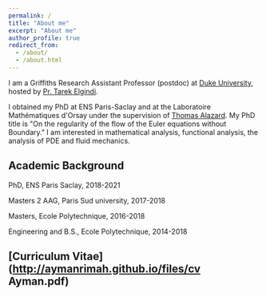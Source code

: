 ```yaml
---
permalink: /
title: "About me"
excerpt: "About me"
author_profile: true
redirect_from: 
  - /about/
  - /about.html
---
```


I am a Griffiths Research Assistant Professor (postdoc) at [Duke University](https://math.duke.edu/), hosted by [Pr. Tarek Elgindi](http://www.math.ucsd.edu/~telgindi/).

I obtained my PhD at ENS Paris-Saclay and at the Laboratoire Mathématiques d'Orsay under the supervision of [Thomas Alazard](http://talazard.perso.math.cnrs.fr/). My PhD title is "On the regularity of the flow of the Euler equations without Boundary." I am interested in mathematical analysis, functional analysis, the analysis of PDE and fluid mechanics.

<!--- I am currently a [Program](https://www.msri.org/programs/327) associate at MSRI, Berkley.--->

## Academic Background
PhD, ENS Paris Saclay, 2018-2021

Masters 2 AAG, Paris Sud university, 2017-2018

Masters, Ecole Polytechnique, 2016-2018

Engineering and B.S., Ecole Polytechnique, 2014-2018 


## [Curriculum Vitae](http://aymanrimah.github.io/files/cv Ayman.pdf)

<!--- ## Recent Papers
-[On paracomposition and change of variables in Paradifferential operators](http://aymanrimah.github.io/files//Paracomposition1.pdf)

-[A geometric proof of the Quasi-linearity of the water-waves system](https://aymanrimah.github.io/files/A geometric proof of the Quasi-linearity of the water-waves system1.pdf)

-[Regularity results on the flow map of periodic dispersive Burgers type equations and the Gravity-Capillary equations](https://aymanrimah.github.io/files/Positive regularity results on the flow of periodic quasi-linear dispersive Burgers type equations and the Gravity-Capillary equations v2.pdf)

-[On the Cauchy problem of dispersive Burgers Type
equations](https://aymanrimah.github.io/files/On the global well posedness of the weakly dispersive Burgers type equation.pdf) --->
